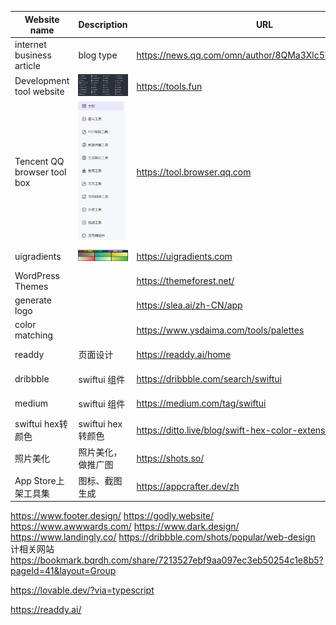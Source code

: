| Website name                | Description                                                     | URL                                                 | Collection time |
|-----------------------------|-----------------------------------------------------------------|-----------------------------------------------------|-----------------|
| internet business article   | blog type                                                       | https://news.qq.com/omn/author/8QMa3Xlc5YcbuA%3D%3D | 2024-12-04      |
| Development tool website    | <img src="image/Development tool website.png" width="200px">    | https://tools.fun                                   | 2024-10-25      |
| Tencent QQ browser tool box | <img src="image/Tencent QQ browser tool box.png" width="200px"> | https://tool.browser.qq.com                         | 2024-10-25      |
| uigradients                 | <img src="image/uigradients.png" width="200px">                 | https://uigradients.com                             | 2024-10-25      |
| WordPress Themes            |                                                                 | https://themeforest.net/                            | 2024-12-03      |
| generate logo               |                                                                 | https://slea.ai/zh-CN/app                           | 2024-12-20      |
| color matching              |                                                                 | https://www.ysdaima.com/tools/palettes              | 2024-12-20      |
| readdy                      | 页面设计                                                            | https://readdy.ai/home                              | 2025-01-18      |
| dribbble                    | swiftui 组件                                                      | https://dribbble.com/search/swiftui                 | 2025-01-20      |
| medium                      | swiftui 组件                                                      | https://medium.com/tag/swiftui                      | 2025-01-20      |
| swiftui hex转颜色              | swiftui hex转颜色                                                  | https://ditto.live/blog/swift-hex-color-extension   | 2025-02-10      | 
| 照片美化                        | 照片美化，做推广图                                                       | https://shots.so/                                   | 2025-02-25      | 
| App Store上架工具集              | 图标、截图生成                                                         | https://appcrafter.dev/zh                           | 2025-02-25      | 
https://www.footer.design/
https://godly.website/
https://www.awwwards.com/
https://www.dark.design/
https://www.landingly.co/
https://dribbble.com/shots/popular/web-design
计相关网站
https://bookmark.bqrdh.com/share/7213527ebf9aa097ec3eb50254c1e8b5?pageId=41&layout=Group

https://lovable.dev/?via=typescript

https://readdy.ai/
